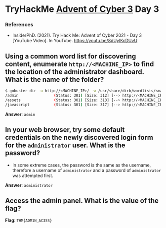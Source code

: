 # TryHackMe [Advent of Cyber 3](https://tryhackme.com/room/adventofcyber3) Day 3
### References
* InsiderPhD. (2021). Try Hack Me: Advent of Cyber 2021 - Day 3 [YouTube Video]. In YouTube. https://youtu.be/8dUylKcDUvU

## Using a common word list for discovering content, enumerate `http://<MACHINE_IP>` to find the location of the administrator dashboard. What is the name of the folder?
```bash
$ gobuster dir -u http://<MACHINE_IP>/ -w /usr/share/dirb/wordlists/small.txt
/admin                (Status: 301) [Size: 312] [--> http://<MACHINE_IP>/admin/]
/assets               (Status: 301) [Size: 313] [--> http://<MACHINE_IP>/assets/]
/javascript           (Status: 301) [Size: 317] [--> http://<MACHINE_IP>/javascript/]
```

**Answer**: `admin`
## In your web browser, try some default credentials on the newly discovered login form for the **`administrator`** user. What is the password?
* In some extreme cases, the password is the same as the username, therefore a username of `administrator` and a password of `administrator` was attempted first.

**Answer**: `administrator`
## Access the admin panel. What is the value of the flag?
**Flag**: `THM{ADM1N_AC3SS}`